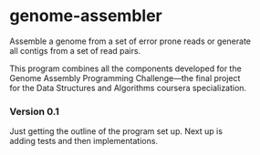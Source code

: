 # genome-assembler
Assemble a genome from a set of error prone reads or generate  
all contigs from a set of read pairs.

This program combines all the components developed for the  
Genome Assembly Programming Challenge&#8212;the final project  
for the Data Structures and Algorithms coursera specialization.

### Version 0.1
Just getting the outline of the program set up. Next up is   
adding tests and then implementations.